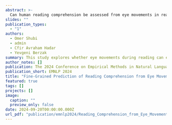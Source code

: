 ```yaml
---
abstract: >-
  Can human reading comprehension be assessed from eye movements in reading? In this work, we address this longstanding question using large-scale eyetracking data over textual materials that are geared towards behavioral analyses of reading comprehension. We focus on a fine-grained and largely unaddressed task of predicting reading comprehension from eye movements at the level of a single question over a passage. We tackle this task using three new multimodal language models, as well as a battery of prior models from the literature. We evaluate the models' ability to generalize to new textual items, new participants, and the combination of both, in two different reading regimes, ordinary reading and information seeking. The evaluations suggest that although the task is highly challenging, eye movements contain useful signals for fine-grained prediction of reading comprehension. Code and data will be made publicly available.
slides: ""
publication_types:
  - "1"
authors:
  - Omer Shubi
  - admin
  - Cfir Avraham Hadar
  - Yevgeni Berzak
summary: This study explores whether eye movements during reading can effectively predict reading comprehension, utilizing large-scale eyetracking data and focusing on single-question assessments from text passages. The findings indicate that while the task is challenging, eye movements provide valuable signals for predicting comprehension, with evaluations conducted across various models and reading contexts, and all data and code will be made publicly available.
author_notes: []
publication: The 2024 Conference on Empirical Methods in Natural Language Processing (EMNLP)
publication_short: EMNLP 2024
title: "Fine-Grained Prediction of Reading Comprehension from Eye Movements"
featured: true
tags: []
projects: []
image:
  caption: ""
  preview_only: false
date: 2024-09-20T00:00:00.000Z
url_pdf: "publication/emnlp2024/Reading_Comprehension_from_Eye_Movements___ACL_Template_.pdf"
---
```

